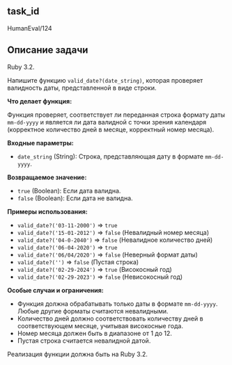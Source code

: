## task_id
HumanEval/124

## Описание задачи
Ruby 3.2.

Напишите функцию `valid_date?(date_string)`, которая проверяет валидность даты, представленной в виде строки.

**Что делает функция:**

Функция проверяет, соответствует ли переданная строка формату даты `mm-dd-yyyy` и является ли дата валидной с точки зрения календаря (корректное количество дней в месяце, корректный номер месяца).

**Входные параметры:**

* `date_string` (String): Строка, представляющая дату в формате `mm-dd-yyyy`.

**Возвращаемое значение:**

* `true` (Boolean): Если дата валидна.
* `false` (Boolean): Если дата не валидна.


**Примеры использования:**

* `valid_date?('03-11-2000')` => `true`
* `valid_date?('15-01-2012')` => `false` (Невалидный номер месяца)
* `valid_date?('04-0-2040')` => `false` (Невалидное количество дней)
* `valid_date?('06-04-2020')` => `true`
* `valid_date?('06/04/2020')` => `false` (Неверный формат даты)
* `valid_date?('')` => `false` (Пустая строка)
* `valid_date?('02-29-2024')` => `true` (Високосный год)
* `valid_date?('02-29-2023')` => `false` (Невисокосный год)


**Особые случаи и ограничения:**

* Функция должна обрабатывать только даты в формате `mm-dd-yyyy`.  Любые другие форматы считаются невалидными.
* Количество дней должно соответствовать количеству дней в соответствующем месяце, учитывая високосные года.
* Номер месяца должен быть в диапазоне от 1 до 12.
* Пустая строка считается невалидной датой.


Реализация функции должна быть на Ruby 3.2.

